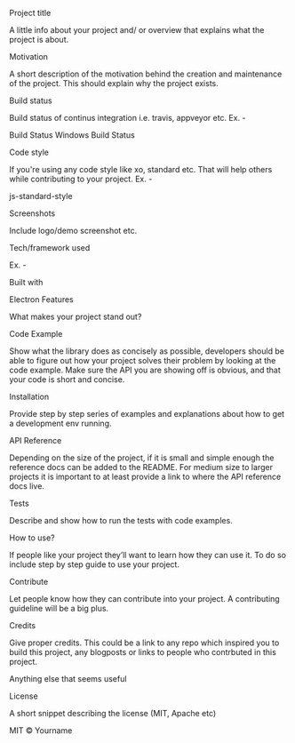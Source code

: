 Project title

A little info about your project and/ or overview that explains what the project is about.

Motivation

A short description of the motivation behind the creation and maintenance of the project. This should explain why the project exists.

Build status

Build status of continus integration i.e. travis, appveyor etc. Ex. -

Build Status Windows Build Status

Code style

If you're using any code style like xo, standard etc. That will help others while contributing to your project. Ex. -

js-standard-style

Screenshots

Include logo/demo screenshot etc.

Tech/framework used

Ex. -

Built with

Electron
Features

What makes your project stand out?

Code Example

Show what the library does as concisely as possible, developers should be able to figure out how your project solves their problem by looking at the code example. Make sure the API you are showing off is obvious, and that your code is short and concise.

Installation

Provide step by step series of examples and explanations about how to get a development env running.

API Reference

Depending on the size of the project, if it is small and simple enough the reference docs can be added to the README. For medium size to larger projects it is important to at least provide a link to where the API reference docs live.

Tests

Describe and show how to run the tests with code examples.

How to use?

If people like your project they’ll want to learn how they can use it. To do so include step by step guide to use your project.

Contribute

Let people know how they can contribute into your project. A contributing guideline will be a big plus.

Credits

Give proper credits. This could be a link to any repo which inspired you to build this project, any blogposts or links to people who contrbuted in this project.

Anything else that seems useful

License

A short snippet describing the license (MIT, Apache etc)

MIT © Yourname